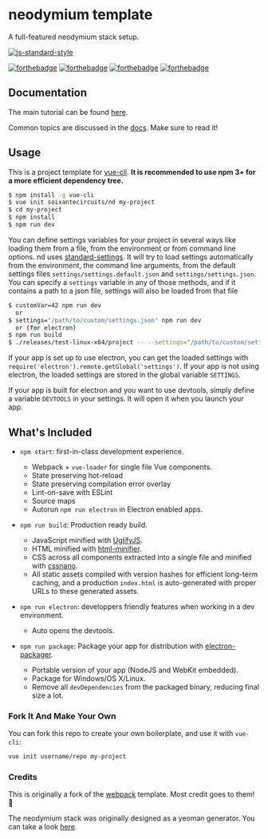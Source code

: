 # neodymium template

A full-featured neodymium stack setup.

[![js-standard-style](https://img.shields.io/badge/code_style-standard-brightgreen.svg)](http://standardjs.com/)

[![forthebadge](http://forthebadge.com/images/badges/built-with-love.svg)](http://forthebadge.com)
[![forthebadge](http://forthebadge.com/images/badges/makes-people-smile.svg)](http://forthebadge.com)
[![forthebadge](http://forthebadge.com/images/badges/uses-js.svg)](http://forthebadge.com)
[![forthebadge](http://forthebadge.com/images/badges/uses-badges.svg)](http://forthebadge.com)

## Documentation

The main tutorial can be found [here](docs/TutoNeodymium.nd).

Common topics are discussed in the [docs](http://soixantecircuits.github.io/nd). Make sure to read it!

## Usage

This is a project template for [vue-cli](https://github.com/vuejs/vue-cli). **It is recommended to use npm 3+ for a more efficient dependency tree.**

``` bash
$ npm install -g vue-cli
$ vue init soixantecircuits/nd my-project
$ cd my-project
$ npm install
$ npm run dev
```

You can define settings variables for your project in several ways like loading them from a file, from the environment or from command line options.
nd uses [standard-settings](https://github.com/soixantecircuits/standard-settings). It will try to load settings automatically from the environment, the command line arguments, from the default settings files `settings/settings.default.json` and `settings/settings.json`.
You can specify a `settings` variable in any of those methods, and if it contains a path to a json file, settings will also be loaded from that file
``` bash
$ customVar=42 npm run dev
  or
$ settings="/path/to/custom/settings.json" npm run dev
  or (for electron)
$ npm run build
$ ./releases/test-linux-x64/project -- --settings="/path/to/custom/settings.json"
```
If your app is set up to use electron, you can get the loaded settings with `require('electron').remote.getGlobal('settings')`.
If your app is not using electron, the loaded settings are stored in the global variable `SETTINGS`.

If your app is built for electron and you want to use devtools, simply define a variable `DEVTOOLS` in your settings. It will open it when you launch your app.

## What's Included

- `npm start`: first-in-class development experience.
  - Webpack + `vue-loader` for single file Vue components.
  - State preserving hot-reload
  - State preserving compilation error overlay
  - Lint-on-save with ESLint
  - Source maps
  - Autorun `npm run electron` in Electron enabled apps.

- `npm run build`: Production ready build.
  - JavaScript minified with [UglifyJS](https://github.com/mishoo/UglifyJS2).
  - HTML minified with [html-minifier](https://github.com/kangax/html-minifier).
  - CSS across all components extracted into a single file and minified with [cssnano](https://github.com/ben-eb/cssnano).
  - All static assets compiled with version hashes for efficient long-term caching, and a production `index.html` is auto-generated with proper URLs to these generated assets.

- `npm run electron`: developpers friendly features when working in a dev environment.
  - Auto opens the devtools.

- `npm run package`: Package your app for distribution with [electron-packager](https://github.com/electron-userland/electron-packager).
  - Portable version of your app (NodeJS and WebKit embedded).
  - Package for Windows/OS X/Linux.
  - Remove all `devDependencies` from the packaged binary, reducing final size a lot.

### Fork It And Make Your Own

You can fork this repo to create your own boilerplate, and use it with `vue-cli`:

``` bash
vue init username/repo my-project
```

### Credits

This is originally a fork of the [webpack](https://github.com/vuejs-templates/webpack) template. Most credit goes to them! 👏

The neodymium stack was originally designed as a yeoman generator. You can take a look [here](https://github.com/soixantecircuits/neodymium).
